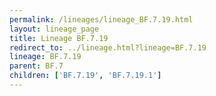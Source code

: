 ```yaml
---
permalink: /lineages/lineage_BF.7.19.html
layout: lineage_page
title: Lineage BF.7.19
redirect_to: ../lineage.html?lineage=BF.7.19
lineage: BF.7.19
parent: BF.7
children: ['BF.7.19', 'BF.7.19.1']
---
```


